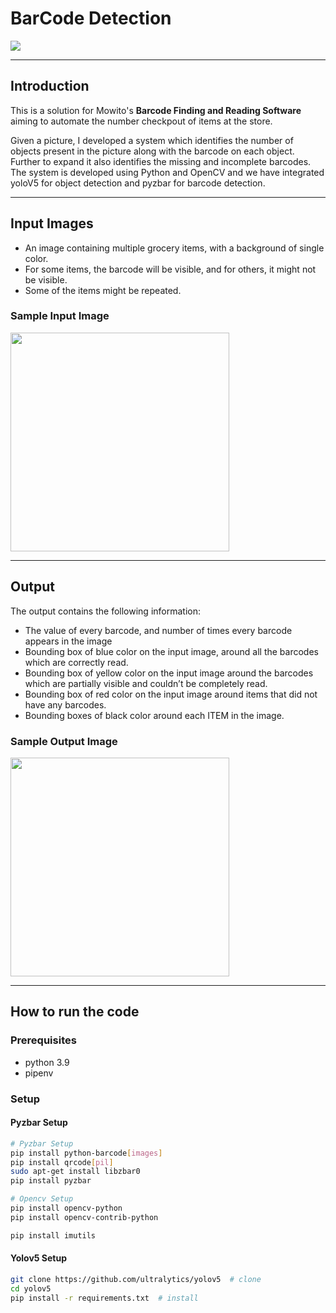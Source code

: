 # BarCode Detection

<img src = "https://socialify.git.ci/Roshan818/BarCodeDetection/image?description=1&descriptionEditable=Mowito%27s%20Barcode%20Finding%20and%20Reading%20Software&font=KoHo&language=1&name=1&owner=1&pattern=Solid&stargazers=1&theme=Dark">

---

## Introduction

This is a solution for Mowito's <strong>Barcode Finding and Reading Software</strong> aiming to automate the number checkpout of items at the store.

Given a picture, I developed a system which identifies the number of objects present in the picture along with the barcode on each object. Further to expand it also identifies the missing and incomplete barcodes. The system is developed using Python and OpenCV and we have integrated yoloV5 for object detection and pyzbar for barcode detection.

---

## Input Images

- An image containing multiple grocery items, with a background of single color.
- For some items, the barcode will be visible, and for others, it might not be visible.
- Some of the items might be repeated.

### Sample Input Image

<img src ="sample\allbarcode\IMG_20220303_173846.jpg" height = 350>

---

## Output

The output contains the following information:

- The value of every barcode, and number of times every barcode appears in the image
- Bounding box of blue color on the input image, around all the barcodes which are correctly read.
- Bounding box of yellow color on the input image around the barcodes which are partially visible and couldn’t be completely read.
- Bounding box of red color on the input image around items that did not have any barcodes.
- Bounding boxes of black color around each ITEM in the image.

### Sample Output Image

<img src ="sample\allbarcode\IMG_20220303_173846.jpg" height = 350>

---

## How to run the code

### Prerequisites

- python 3.9
- pipenv

### Setup

#### Pyzbar Setup

```bash
# Pyzbar Setup
pip install python-barcode[images]
pip install qrcode[pil]
sudo apt-get install libzbar0
pip install pyzbar

# Opencv Setup
pip install opencv-python
pip install opencv-contrib-python

pip install imutils
```

#### Yolov5 Setup

```bash
git clone https://github.com/ultralytics/yolov5  # clone
cd yolov5
pip install -r requirements.txt  # install
```
